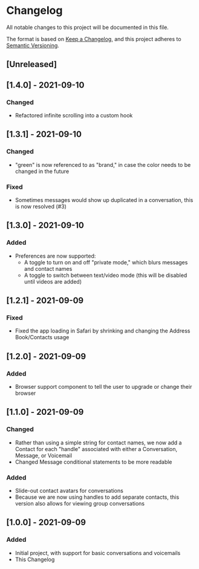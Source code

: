 # Changelog

All notable changes to this project will be documented in this file.

The format is based on [Keep a Changelog](https://keepachangelog.com/en/1.0.0/),
and this project adheres to [Semantic Versioning](https://semver.org/spec/v2.0.0.html).

## [Unreleased]

## [1.4.0] - 2021-09-10

### Changed

- Refactored infinite scrolling into a custom hook

## [1.3.1] - 2021-09-10

### Changed

- "green" is now referenced to as "brand," in case the color needs to be changed in the future

### Fixed

- Sometimes messages would show up duplicated in a conversation, this is now resolved (#3)

## [1.3.0] - 2021-09-10

### Added

- Preferences are now supported:
  - A toggle to turn on and off "private mode," which blurs messages and contact names
  - A toggle to switch between text/video mode (this will be disabled until videos are added)

## [1.2.1] - 2021-09-09

### Fixed

- Fixed the app loading in Safari by shrinking and changing the Address Book/Contacts usage

## [1.2.0] - 2021-09-09

### Added

- Browser support component to tell the user to upgrade or change their browser

## [1.1.0] - 2021-09-09

### Changed

- Rather than using a simple string for contact names, we now add a Contact for each "handle" associated with either a Conversation, Message, or Voicemail
- Changed Message conditional statements to be more readable

### Added

- Slide-out contact avatars for conversations
- Because we are now using handles to add separate contacts, this version also allows for viewing group conversations

## [1.0.0] - 2021-09-09

### Added

- Initial project, with support for basic conversations and voicemails
- This Changelog
